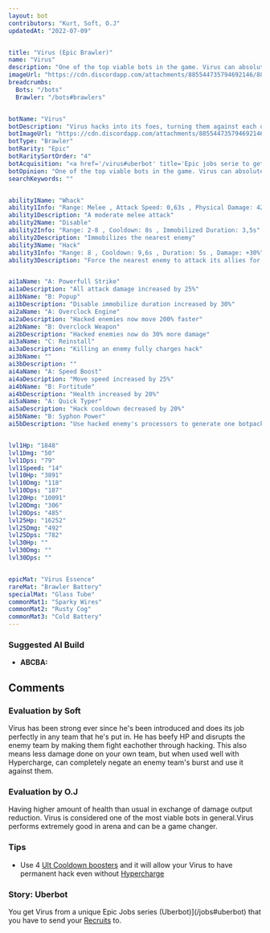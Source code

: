 ```yaml
---
layout: bot
contributors: "Kurt, Soft, O.J"
updatedAt: "2022-07-09"


title: "Virus (Epic Brawler)"
name: "Virus"
description: "One of the top viable bots in the game. Virus can absolute destroy enemy team by hijacking a unit, thus making it possible to solo against several bots without trouble.\n- Speciality: Hacks enemy bots\n- Acquisition: unique Recruits Job Uberbot\n- Combo: Hypercharge/Ult Cooldowns Booster"
imageUrl: "https://cdn.discordapp.com/attachments/885544735794692146/885549560108306464/virus.png"
breadcrumbs:
  Bots: "/bots"
  Brawler: "/bots#brawlers"


botName: "Virus"
botDescription: "Virus hacks into its foes, turning them against each other"
botImageUrl: "https://cdn.discordapp.com/attachments/885544735794692146/885549560108306464/virus.png"
botType: "Brawler"
botRarity: "Epic"
botRaritySortOrder: "4"
botAcquisition: "<a href='/virus#uberbot' title='Epic jobs serie to get Virus'>Uberbot</a>"
botOpinion: "One of the top viable bots in the game. Virus can absolute destroy enemy team by hijacking a unit, thus making it possible to solo against several bots without trouble."
searchKeywords: ""


ability1Name: "Whack"
ability1Info: "Range: Melee , Attack Speed: 0,63s , Physical Damage: 420"
ability1Description: "A moderate melee attack"
ability2Name: "Disable"
ability2Info: "Range: 2-8 , Cooldown: 8s , Immobilized Duration: 3,5s"
ability2Description: "Immobilizes the nearest enemy"
ability3Name: "Hack"
ability3Info: "Range: 8 , Cooldown: 9,6s , Duration: 5s , Damage: +30%"
ability3Description: "Force the nearest enemy to attack its allies for a few seconds"


ai1aName: "A: Powerfull Strike"
ai1aDescription: "All attack damage increased by 25%"
ai1bName: "B: Popup"
ai1bDescription: "Disable immobilize duration increased by 30%"
ai2aName: "A: Overclock Engine"
ai2aDescription: "Hacked enemies now move 200% faster"
ai2bName: "B: Overclock Weapon"
ai2bDescription: "Hacked enemies now do 30% more damage"
ai3aName: "C: Reinstall"
ai3aDescription: "Killing an enemy fully charges hack"
ai3bName: ""
ai3bDescription: ""
ai4aName: "A: Speed Boost"
ai4aDescription: "Move speed increased by 25%"
ai4bName: "B: Fortitude"
ai4bDescription: "Health increased by 20%"
ai5aName: "A: Quick Typer"
ai5aDescription: "Hack cooldown decreased by 20%"
ai5bName: "B: Syphon Power"
ai5bDescription: "Use hacked enemy's processors to generate one botpack power"


lvl1Hp: "1848"
lvl1Dmg: "50"
lvl1Dps: "79"
lvl1Speed: "14"
lvl10Hp: "3891"
lvl10Dmg: "118"
lvl10Dps: "187"
lvl20Hp: "10091"
lvl20Dmg: "306"
lvl20Dps: "485"
lvl25Hp: "16252"
lvl25Dmg: "492"
lvl25Dps: "782"
lvl30Hp: ""
lvl30Dmg: ""
lvl30Dps: ""


epicMat: "Virus Essence"
rareMat: "Brawler Battery"
specialMat: "Glass Tube"
commonMat1: "Sparky Wires"
commonMat2: "Rusty Cog"
commonMat3: "Cold Battery"
---
```


### Suggested AI Build
- **ABCBA:**

## Comments

### Evaluation by Soft
Virus has been strong ever since he's been introduced and does its job perfectly in any team that he's put in. He has beefy HP and disrupts the enemy team by making them fight eachother through hacking. This also means less damage done on your own team, but when used well with Hypercharge, can completely negate an enemy team's burst and use it against them.

### Evaluation by O.J
Having higher amount of health than usual in exchange of damage output reduction. Virus is considered one of the most viable bots in general.Virus performs extremely good in arena and can be a game changer.

### Tips
- Use 4 [Ult Cooldown boosters](/ult-cooldowns-rare) and it will allow your Virus to have permanent hack even without [Hypercharge](/hypercharge)

### Story: Uberbot
You get Virus from a unique Epic Jobs series (Uberbot)](/jobs#uberbot) that you have to send your [Recruits](/recruits) to.

